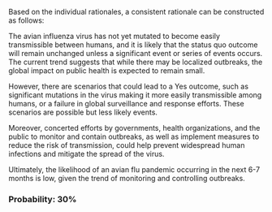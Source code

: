 Based on the individual rationales, a consistent rationale can be constructed as follows:

The avian influenza virus has not yet mutated to become easily transmissible between humans, and it is likely that the status quo outcome will remain unchanged unless a significant event or series of events occurs. The current trend suggests that while there may be localized outbreaks, the global impact on public health is expected to remain small.

However, there are scenarios that could lead to a Yes outcome, such as significant mutations in the virus making it more easily transmissible among humans, or a failure in global surveillance and response efforts. These scenarios are possible but less likely events.

Moreover, concerted efforts by governments, health organizations, and the public to monitor and contain outbreaks, as well as implement measures to reduce the risk of transmission, could help prevent widespread human infections and mitigate the spread of the virus.

Ultimately, the likelihood of an avian flu pandemic occurring in the next 6-7 months is low, given the trend of monitoring and controlling outbreaks.

### Probability: 30%